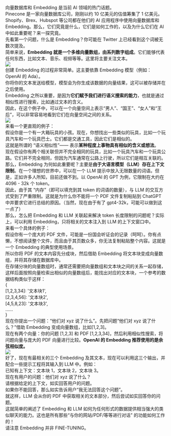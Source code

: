 向量数据库和 Embedding 是当前 AI 领域的热门话题。<br />Pinecone 是一家向量数据库公司，刚刚以约 10 亿美元的估值筹集了 1 亿美元。<br />Shopify、Brex、Hubspot 等公司都在他们的 AI 应用程序中使用向量数据库和 Embedding。那么，它们究竟是什么，它们是如何工作的，以及为什么它们在 AI 中如此重要呢？来一探究竟。<br />先看第一个问题，什么是 Embedding？你可能在 Twitter 上已经看到这个词被无数次提及。<br />简单来说，**Embedding 就是一个多维向量数组，由系列数字组成**。它们能够代表任何东西，比如文本、音乐、视频等等。这里将主要关注文本。<br />![](https://cdn.nlark.com/yuque/0/2023/jpeg/396745/1685494772827-4673c428-00c9-4d50-a84c-3f9507c780c2.jpeg#averageHue=%23f6f6f6&clientId=u7c819605-8b51-4&from=paste&id=u4562ed18&originHeight=300&originWidth=1080&originalType=url&ratio=2.5&rotation=0&showTitle=false&status=done&style=none&taskId=uf60d22b7-d31b-49f2-93cf-94baaa0bf65&title=)<br />创建 Embedding 的过程非常简单。这主要依靠 Embedding 模型（例如：OpenAI 的 Ada）。<br />你将你的文本发送给模型，模型会为你生成该数据的向量结果，这可以被存储并在之后使用。<br />Embedding 之所以重要，是因为**它们赋予我们进行语义搜索的能力**，也就是通过相似性进行搜索，比如通过文本的含义。<br />因此，在这个例子中，可以在一个向量空间上表示“男人”、“国王”、“女人”和“王后”，可以非常容易地看到它们在向量空间之间的关系。<br />![](https://cdn.nlark.com/yuque/0/2023/jpeg/396745/1685494772909-63e2dce9-0d5e-4e34-9e16-b155bfced00c.jpeg#averageHue=%23fafaf9&clientId=u7c819605-8b51-4&from=paste&id=uca5c2e4e&originHeight=378&originWidth=1080&originalType=url&ratio=2.5&rotation=0&showTitle=false&status=done&style=none&taskId=u3f65af18-4e49-47ac-a9e4-89afed0a641&title=)<br />来看一个更直观的例子：<br />假设你是一个有一大箱玩具的小孩。现在，你想找出一些类似的玩具，比如一个玩具汽车和一个玩具巴士。它们都是交通工具，因此它们是相似的。<br />这就是所谓的 “语义相似性”—— 表示**某种程度上事物具有相似的含义或想法**。<br />现在假设你有两个相关联但并不完全相同的玩具，比如一个玩具汽车和一个玩具公路。它们并不完全相同，但因为汽车通常在公路上行驶，所以它们是相互关联的。 <br />那么，Embedding 为何如此重要呢？主要是**由于大语言模型（LLM）存在上下文限制**。在一个理想的世界中，可以在一个 LLM 提示中放入无限数量的词语。但是，正如许多人所知，目前还做不到。以 OpenAI 的 GPT 为例，它限制在大约在 4096 - 32k 个 token。<br />因此，由于其 “内存”（即可以填充到其 token 的词语的数量），与 LLM 的交互方式受到了严重限制。这就是为什么你不能将一个 PDF 文件复制粘贴到 ChatGPT 中并要求它进行总结的原因。（当然，现在由于有了 gpt4-32k，可能可以做到这一点了）<br />那么，怎么把 Embedding 和 LLM 关联起来解决 token 长度限制的问题呢？实际上，可以利用 Embedding，只将相关的文本注入到 LLM 的上下文窗口中。<br />来看一个具体的例子：<br />假设你有一个庞大的 PDF 文件，可能是一份国会听证会的记录（呵呵）。你有点懒，不想阅读整个文件，而且由于其页数众多，你无法复制粘贴整个内容。这就是一个 Embedding 的典型使用场景。<br />所以你将 PDF 的文本内容先分成块，然后借助 Embedding 将文本块变成向量数组，并将其存储在数据库中。<br />在存储分块的向量数组时，通常还需要把向量数组和文本块之间的关系一起存储，这样后面按照向量检索出相似的向量数组后，能找出对应的文本块，一个参考的数据结构类似于这样：<br />{<br />[1,2,3,34]: '文本块1',<br />[2,3,4,56]: '文本块2',<br />[4,5,8,23]: '文本块3',<br />……<br />}<br />现在你提出一个问题：“他们对 xyz 说了什么”。先把问题“他们对 xyz 说了什么？”借助 Embedding 变成向量数组，比如[1,2,3]。<br />现在有两个向量：你的问题 [1,2,3] 和 PDF [1,2,3,34]，然后利用相似性搜索，将问题向量与庞大的 PDF 向量进行比较。**OpenAI 的 Embedding 推荐使用的是余弦相似度。**<br />![](https://cdn.nlark.com/yuque/0/2023/png/396745/1685494772896-8242b4f7-4e6b-4f44-8456-4e9c81bef10f.png#averageHue=%23fbfaf9&clientId=u7c819605-8b51-4&from=paste&id=u14b93d2a&originHeight=167&originWidth=640&originalType=url&ratio=2.5&rotation=0&showTitle=false&status=done&style=none&taskId=u8087fc14-d097-4618-b09e-2a3d88ab53e&title=)<br />好了，现在有最相关的三个 Embedding 及其文本，现在可以利用这三个输出，并配合一些提示工程将其输入到 LLM 中。例如：<br />已知有上下文：文本块 1，文本块 2，文本块 3。<br />现在有用户的问题：他们对 xyz 说了什么？<br />请根据给定的上下文，如实回答用户的问题。<br />如果你不能回答，那么如实告诉用户“我无法回答这个问题”。<br />就这样，LLM 会从你的 PDF 中获取相关的文本部分，然后尝试如实回答你的问题。<br />这就简单的阐述了 Embedding 和 LLM 如何为任何形式的数据提供相当强大的类似聊天的能力。这也是所有那些“与你的网站/PDF/等等进行对话” 的功能如何工作的！<br />请注意 Embedding 并非 FINE-TUNING。
